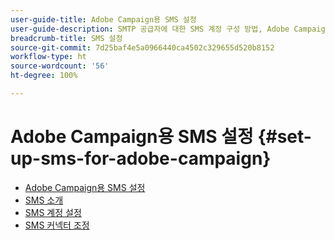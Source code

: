 ```yaml
---
user-guide-title: Adobe Campaign용 SMS 설정
user-guide-description: SMTP 공급자에 대한 SMS 계정 구성 방법, Adobe Campaign에서 SMS 처리 방법, 구성 분석 및 문제 해결 방법을 알아봅니다. 
breadcrumb-title: SMS 설정
source-git-commit: 7d25baf4e5a0966440ca4502c329655d520b8152
workflow-type: ht
source-wordcount: '56'
ht-degree: 100%

---
```



# Adobe Campaign용 SMS 설정 {#set-up-sms-for-adobe-campaign}

+ [Adobe Campaign용 SMS 설정](/help/tutorial-sms/overview.md)
+ [SMS 소개](/help/tutorial-sms/introduction-to-sms.md)
+ [SMS 계정 설정](/help/tutorial-sms/set-up-account-for-standard-smpp-provider.md)
+ [SMS 커넥터 조정](/help/tutorial-sms/adapt-sms-connector-to-smpp-provider.md)
